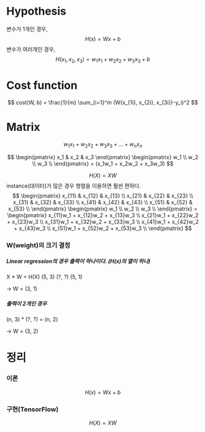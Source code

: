 # Hypothesis

변수가 1개인 경우,
$$
H(x) = Wx + b
$$
변수가 여러개인 경우,
$$
H(x_1, x_2, x_3) = 
w_1x_1 +
w_2x_2 +
w_3x_3 +
b
$$



# Cost function

$$
cost(W, b) = 
\frac{1}{m} 
\sum_{i=1}^m 
(W(x_{1i}, x_{2i}, x_{3i})-y_i)^2
$$



# Matrix

$$
w_1x_1 + w_2x_2 + w_3x_3 + ... +  w_nx_n
$$

$$
\begin{pmatrix}
x_1 & x_2 & x_3
\end{pmatrix}
\begin{pmatrix}
w_1 \\
w_2 \\
w_3 \\
\end{pmatrix} =
(x_1w_1 + x_2w_2 + x_3w_3)
$$

$$
H(X) = XW
$$
instance(데이터)가 많은 경우 행렬을 이용하면 훨씬 편하다.
$$
\begin{pmatrix}
x_{11} & x_{12} & x_{13} \\
x_{21} & x_{22} & x_{23} \\
x_{31} & x_{32} & x_{33} \\
x_{41} & x_{42} & x_{43} \\
x_{51} & x_{52} & x_{53} \\
\end{pmatrix}
\begin{pmatrix}
w_1 \\
w_2 \\
w_3 \\
\end{pmatrix} =
\begin{pmatrix}
x_{11}w_1 + x_{12}w_2 + x_{13}w_3 \\
x_{21}w_1 + x_{22}w_2 + x_{23}w_3 \\
x_{31}w_1 + x_{32}w_2 + x_{33}w_3 \\
x_{41}w_1 + x_{42}w_2 + x_{43}w_3 \\
x_{51}w_1 + x_{52}w_2 + x_{53}w_3 \\
\end{pmatrix}
$$
### W(weight)의 크기 결정

##### Linear regression의 경우 출력이 하나이다. (H(x)의 열이 하나)

   X   *   W   =   H(X)
(5, 3)   (?, ?)     (5, 1)

-> W = (3, 1)

##### 출력이 2개인 경우

(n, 3) * (?, ?) = (n, 2)

-> W = (3, 2)



# 정리

### 이론
$$
H(x) = Wx + b
$$
### 구현(TensorFlow)
$$
H(X)=XW
$$

